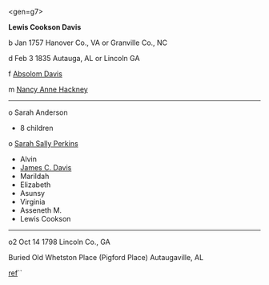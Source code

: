 <gen=g7>

<b>Lewis Cookson Davis</b>

b Jan 1757 Hanover Co., VA or Granville Co., NC

d Feb 3 1835 Autauga, AL or Lincoln GA

f [Absolom Davis](../g8/absolom_davis.md)

m [Nancy Anne Hackney](../g8/nancy_anne_hackney.md)

<hr>

o Sarah Anderson

- 8 children

o [Sarah Sally Perkins](sarah_perkins.md)

- Alvin
- [James C. Davis](../g6/james_c_davis.md)
- Marildah
- Elizabeth
- Asunsy
- Virginia
- Asseneth M.
- Lewis Cookson

<hr>

o2 Oct 14 1798 Lincoln Co., GA

Buried Old Whetston Place (Pigford Place) Autaugaville, AL

[ref](http://genweb.jrac.com/genweb.php?DB=gwdb33&ID=I2927&query=li)``